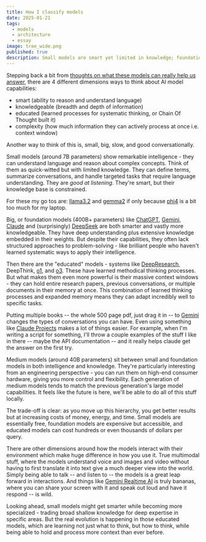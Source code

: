 ```yaml
---
title: How I classify models
date: 2025-01-21
tags:
  - models
  - architecture
  - essay
image: tree_wide.png
published: true
description: Small models are smart yet limited in knowledge; foundation models possess both deep understanding and extensive knowledge but lack structured problem-solving approaches. Educated models like DeepResearch excel by combining learned reasoning processes with large memory capacities, enabling them to adapt effectively to complex tasks while handling vast information instantaneously.
---
```

Stepping back a bit from [thoughts on what these models can really help us answer](AI%20for%20research,%20DeepResearch%20wins.md), there are 4 different dimensions ways to think about AI model capabilities: 
* smart (ability to reason and understand language)
* knowledgeable (breadth and depth of information)
* educated (learned processes for systematic thinking, or Chain Of Thought built it)
* complexity (how much information they can actively process at once i.e. context window)

Another way to think of this is, small, big, slow, and good conversationally.

Small models (around 7B parameters) show remarkable intelligence - they can understand language and reason about complex concepts. Think of them as quick-witted but with limited knowledge. They can define terms, summarize conversations, and handle targeted tasks that require language understanding. They are *good at listening*. They're smart, but their knowledge base is constrained.

For these my go tos are: [llama3.2](https://ai.meta.com/blog/llama-3-2-connect-2024-vision-edge-mobile-devices/) and [gemma2](https://blog.google/technology/developers/google-gemma-2/) if only because [phi4](https://ollama.com/library/phi4) is a bit too much for my laptop.

Big, or foundation models (400B+ parameters) like [ChatGPT](https://chatgpt.com/), [Gemini](https://gemini.google.com/), [Claude](https://claude.ai/new) and (surprisingly) [DeepSeek](https://www.deepseek.com/) are both smarter and vastly more knowledgeable. They have deep understanding plus extensive knowledge embedded in their weights. But despite their capabilities, they often lack structured approaches to problem-solving - like brilliant people who haven't learned systematic ways to apply their intelligence.

Then there are the "educated" models - systems like [DeepResearch](https://blog.google/products/gemini/google-gemini-deep-research/), DeepThink, [o1](https://openai.com/o1/), and [o3](https://en.wikipedia.org/wiki/OpenAI_o3). These have learned methodical thinking processes.   But what makes them even more powerful is their massive context windows - they can hold entire research papers, previous conversations, or multiple documents in their memory at once. This combination of learned thinking processes and expanded memory means they can adapt incredibly well to specific tasks. 

Putting multiple books -- the whole 500 page pdf, just drag it in -- to [Gemini](https://gemini.google.com/app) changes the types of conversations you can have.  Even using something like [Claude Projects](https://support.anthropic.com/en/articles/9517075-what-are-projects) makes a lot of things easier.  For example, when I'm writing a script for something, I'll throw a couple examples of the stuff I like in there -- maybe the API documentation -- and it really helps claude get the answer on the first try.

Medium models (around 40B parameters) sit between small and foundation models in both intelligence and knowledge. They're particularly interesting from an engineering perspective - you can run them on high-end consumer hardware, giving you more control and flexibility. Each generation of medium models tends to match the previous generation's large model capabilities.  It feels like the future is here, we'll be able to do all of this stuff locally.

The trade-off is clear: as you move up this hierarchy, you get better results but at increasing costs of money, energy, and time. Small models are essentially free, foundation models are expensive but accessible, and educated models can cost hundreds or even thousands of dollars per query.

There are other dimensions around how the models interact with their environment which make huge difference in how you use it.  True multimodal stuff, where the models understand voice and images and video without having to first translate it into text give a much deeper view into the world.  Simply being able to talk -- and listen to -- the models is a great leap forward in interactions.  And things like [Gemini Realtime AI](https://blog.google/technology/google-deepmind/google-gemini-ai-update-december-2024/#ceo-message) is truly bananas, where you can share your screen with it and speak out loud and have it respond -- is wild.  

Looking ahead, small models might get smarter while becoming more specialized - trading broad shallow knowledge for deep expertise in specific areas. But the real evolution is happening in those educated models, which are learning not just what to think, but how to think, while being able to hold and process more context than ever before.